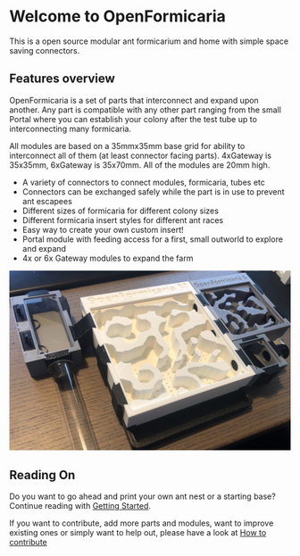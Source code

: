 # Welcome to OpenFormicaria

This is a open source modular ant formicarium and home with simple space saving connectors.

## Features overview

OpenFormicaria is a set of parts that interconnect and expand upon another. Any part is compatible with any other part ranging from the small Portal where you can establish your colony after the test tube up to interconnecting many formicaria.

All modules are based on a 35mmx35mm base grid for ability to interconnect all of them (at least connector facing parts). 4xGateway is 35x35mm, 6xGateway is 35x70mm. All of the modules are 20mm high.

* A variety of connectors to connect modules, formicaria, tubes etc
* Connectors can be exchanged safely while the part is in use to prevent ant escapees
* Different sizes of formicaria for different colony sizes
* Different formicaria insert styles for different ant races
* Easy way to create your own custom insert!
* Portal module with feeding access for a first, small outworld to explore and expand
* 4x or 6x Gateway modules to expand the farm

![Example Farm](img/1.jpg)

## Reading On

Do you want to go ahead and print your own ant nest or a starting base?
Continue reading with [Getting Started](getting_started.md).

If you want to contribute, add more parts and modules, want to improve existing ones or simply want to help out, please have a look at [How to contribute](contrib.md)
